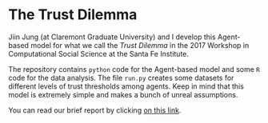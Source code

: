 # The Trust Dilemma

Jiin Jung (at Claremont Graduate University) and I develop this Agent-based model for what we call the *Trust Dilemma* in the 2017 Workshop in Computational Social Science at the Santa Fe Institute.

The repository contains `python` code for the Agent-based model and some `R` code for the data analysis. The file `run.py` creates some datasets for different levels of trust thresholds among agents. Keep in mind that this model is extremely simple and makes a bunch of unreal assumptions.

You can read our brief report by clicking [on this link](http://zia.hss.cmu.edu/econ/homework17/5/index.html).
